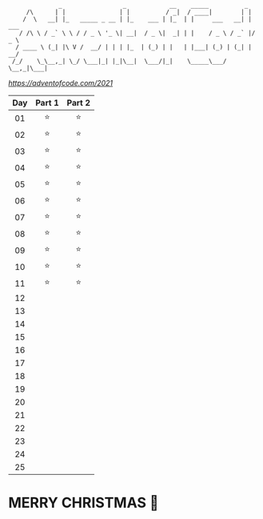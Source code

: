 ```
              _                 _            __    _____          _
     /\      | |               | |          / _|  / ____|        | |
    /  \   __| |_   _____ _ __ | |_    ___ | |_  | |     ___   __| | ___
   / /\ \ / _` \ \ / / _ \ '_ \| __|  / _ \|  _| | |    / _ \ / _` |/ _ \
  / ____ \ (_| |\ V /  __/ | | | |_  | (_) | |   | |___| (_) | (_| |  __/
 /_/    \_\__,_| \_/ \___|_| |_|\__|  \___/|_|    \_____\___/ \__,_|\___|
```
*https://adventofcode.com/2021*

Day | Part 1 | Part 2
:-: | :-: | :-:
01 | :star: | :star:
02 | :star: | :star:
03 | :star: | :star:
04 | :star: | :star:
05 | :star: | :star:
06 | :star: | :star:
07 | :star: | :star:
08 | :star: | :star:
09 | :star: | :star:
10 | :star: | :star:
11 | :star: | :star:
12 | |
13 | |
14 | |
15 | |
16 | |
17 | |
18 | |
19 | |
20 | |
21 | |
22 | |
23 | |
24 | |
25 | |
# MERRY CHRISTMAS :santa: